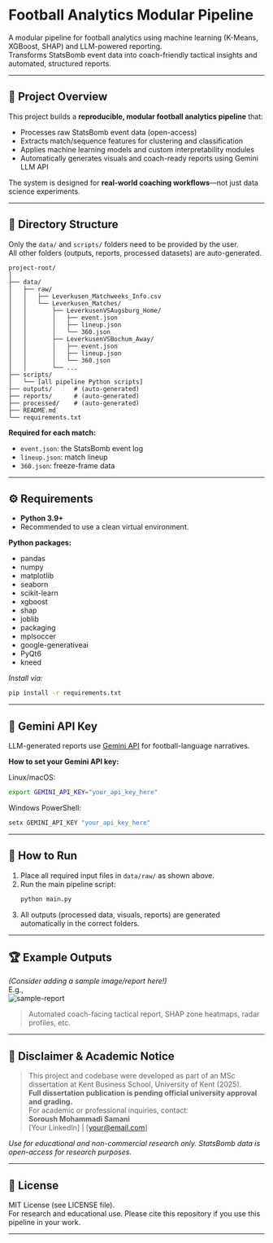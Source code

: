 
# Football Analytics Modular Pipeline

A modular pipeline for football analytics using machine learning (K-Means, XGBoost, SHAP) and LLM-powered reporting.  
Transforms StatsBomb event data into coach-friendly tactical insights and automated, structured reports.

---

## 🚀 Project Overview

This project builds a **reproducible, modular football analytics pipeline** that:
- Processes raw StatsBomb event data (open-access)
- Extracts match/sequence features for clustering and classification
- Applies machine learning models and custom interpretability modules
- Automatically generates visuals and coach-ready reports using Gemini LLM API

The system is designed for **real-world coaching workflows**—not just data science experiments.

---

## 📁 Directory Structure

Only the `data/` and `scripts/` folders need to be provided by the user.  
All other folders (outputs, reports, processed datasets) are auto-generated.

```
project-root/
│
├── data/
│   ├── raw/
│   │   ├── Leverkusen_Matchweeks_Info.csv
│   │   └── Leverkusen_Matches/
│   │       ├── LeverkusenVSAugsburg_Home/
│   │       │   ├── event.json
│   │       │   ├── lineup.json
│   │       │   └── 360.json
│   │       ├── LeverkusenVSBochum_Away/
│   │       │   ├── event.json
│   │       │   ├── lineup.json
│   │       │   └── 360.json
│   │       └── ...
├── scripts/
│   └── [all pipeline Python scripts]
├── outputs/      # (auto-generated)
├── reports/      # (auto-generated)
├── processed/    # (auto-generated)
├── README.md
└── requirements.txt
```

**Required for each match:**  
- `event.json`: the StatsBomb event log  
- `lineup.json`: match lineup  
- `360.json`: freeze-frame data  

---

## ⚙️ Requirements

- **Python 3.9+**  
- Recommended to use a clean virtual environment.

**Python packages:**  
- pandas  
- numpy  
- matplotlib  
- seaborn  
- scikit-learn  
- xgboost  
- shap  
- joblib  
- packaging  
- mplsoccer  
- google-generativeai  
- PyQt6  
- kneed  

_Install via:_  
```bash
pip install -r requirements.txt
```

---

## 🔑 Gemini API Key

LLM-generated reports use [Gemini API](https://ai.google.dev/) for football-language narratives.

**How to set your Gemini API key:**

Linux/macOS:
```bash
export GEMINI_API_KEY="your_api_key_here"
```
Windows PowerShell:
```powershell
setx GEMINI_API_KEY "your_api_key_here"
```

---

## 🚦 How to Run

1. Place all required input files in `data/raw/` as shown above.
2. Run the main pipeline script:
   ```bash
   python main.py
   ```
3. All outputs (processed data, visuals, reports) are generated automatically in the correct folders.

---

## 🏆 Example Outputs

*(Consider adding a sample image/report here!)*  
E.g.,  
![sample-report](img/sample_report.png)  
> Automated coach-facing tactical report, SHAP zone heatmaps, radar profiles, etc.

---

## 📣 Disclaimer & Academic Notice

> This project and codebase were developed as part of an MSc dissertation at Kent Business School, University of Kent (2025).  
> **Full dissertation publication is pending official university approval and grading.**  
> For academic or professional inquiries, contact:  
> **Soroush Mohammadi Samani**  
> [Your LinkedIn] | [your@email.com]

_Use for educational and non-commercial research only. StatsBomb data is open-access for research purposes._

---

## 📄 License

MIT License (see LICENSE file).  
For research and educational use. Please cite this repository if you use this pipeline in your work.

---
